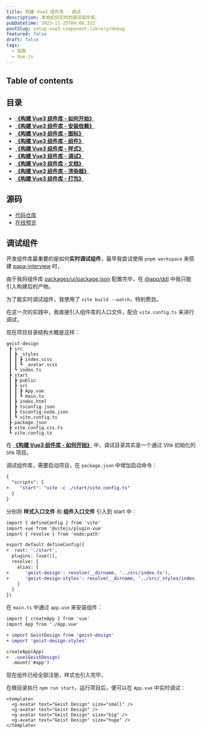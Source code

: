 ```yaml
---
title: 构建 Vue3 组件库 - 调试
description: 本地如何实时的调试组件库。
pubDatetime: 2023-11-25T04:06:31Z
postSlug: setup-vue3-component-library/debug
featured: false
draft: false
tags:
  - 指南
  - Vue.js
---
```


## Table of contents

## 目录

- [**《构建 Vue3 组件库 - 如何开始》**](/posts/setup-vue3-component-library/how-to-start)
- [**《构建 Vue3 组件库 - 安装依赖》**](/posts/setup-vue3-component-library/install-deps)
- [**《构建 Vue3 组件库 - 图标》**](/posts/setup-vue3-component-library/svg-icon)
- [**《构建 Vue3 组件库 - 组件》**](/posts/setup-vue3-component-library/sfc)
- [**《构建 Vue3 组件库 - 样式》**](/posts/setup-vue3-component-library/css)
- [**《构建 Vue3 组件库 - 调试》**](/posts/setup-vue3-component-library/debug)
- [**《构建 Vue3 组件库 - 文档》**](/posts/setup-vue3-component-library/doc)
- [**《构建 Vue3 组件库 - 渲染器》**](/posts/setup-vue3-component-library/plopjs)
- [**《构建 Vue3 组件库 - 打包》**](/posts/setup-vue3-component-library/build)

## 源码

- [代码仓库](https://github.com/passionzale/geist-design)
- [在线预览](https://geist-design.lovchun.com)

## 调试组件

开发组件库最重要的是如何**实时调试组件**，最早我尝试使用 `pnpm workspace` 来搭建 [papa-interview](https://github.com/passionzale/papa-interview) 时，

由于我将组件库 [packages/ui/package.json](https://github.com/PassionZale/papa-interview/tree/main/packages/ui/package.json) 配置完毕，在 [@app/ddl](https://github.com/PassionZale/papa-interview/tree/main/@app/ddl) 中我只能引入构建后的产物。

为了能实时调试组件，我使用了 `vite build --watch`，特别费劲。

在这一次的实践中，我直接引入组件库的入口文件，配合 `vite.config.ts` 来进行调试，

现在项目目录结构大概是这样：

<Tree data={Data} />

```ansi
geist-design
 ┣ src
 ┃ ┣ _styles
 ┃ ┃ ┣ index.scss
 ┃ ┃ ┗ _avatar.scss
 ┃ ┗ index.ts
 ┣ start
 ┃ ┣ public
 ┃ ┣ src
 ┃ ┃ ┣ App.vue
 ┃ ┃ ┗ main.ts
 ┃ ┣ index.html
 ┃ ┣ tsconfig.json
 ┃ ┣ tsconfig.node.json
 ┃ ┗ vite.config.ts
 ┣ package.json
 ┣ vite.config.css.ts
 ┗ vite.config.ts
```

在 [**《构建 Vue3 组件库 - 如何开始》**](/posts/setup-vue3-component-library/how-to-start) 中，调试目录其实是一个通过 Vite 初始化的 `SPA` 项目。

调试组件库，需要启动项目，在 `package.json` 中增加启动命令：

```diff title="package.json"
{
  "scripts": {
+    "start": "vite -c ./start/vite.config.ts"
  }
}
```

分别将 **样式入口文件** 和 **组件入口文件** 引入到 start 中：

```diff title="start/vite.config.ts"
import { defineConfig } from 'vite'
import vue from '@vitejs/plugin-vue'
import { resolve } from 'node:path'

export default defineConfig({
+  root: './start',
  plugins: [vue()],
  resolve: {
    alias: {
+      'geist-design': resolve(__dirname, '../src/index.ts'),
+      'geist-design-styles': resolve(__dirname, '../src/_styles/index.scss')
    }
  }
})
```

在 `main.ts` 中通过 `app.use` 来安装组件：

```diff title="start/src/main.ts"
import { createApp } from 'vue'
import App from './App.vue'

+ import GeistDesign from 'geist-design'
+ import 'geist-design-styles'

createApp(App)
+  .use(GeistDesign)
  .mount('#app')
```

现在组件已经全部注册，样式也引入完毕，

在根目录执行 `npm run start`，运行项目后，便可以在 `App.vue` 中实时调试：

```astro title="src/App.vue"
<template>
  <g-avatar text="Geist Design" size="small" />
  <g-avatar text="Geist Design" />
  <g-avatar text="Geist Design" size="big" />
  <g-avatar text="Geist Design" size="huge" />
</template>
```
